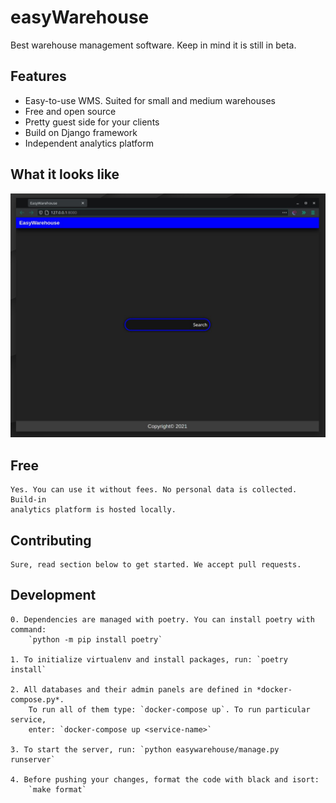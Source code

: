 
# easyWarehouse

Best warehouse management software. Keep in mind it is still in beta.

## Features

 - Easy-to-use WMS. Suited for small and medium warehouses
 - Free and open source
 - Pretty guest side for your clients
 - Build on Django framework
 - Independent analytics platform

## What it looks like

![Screenshot](doc/screenshot.jpeg)

## Free

    Yes. You can use it without fees. No personal data is collected. Build-in
    analytics platform is hosted locally.

## Contributing

    Sure, read section below to get started. We accept pull requests.

## Development

    0. Dependencies are managed with poetry. You can install poetry with command:
        `python -m pip install poetry`
    
    1. To initialize virtualenv and install packages, run: `poetry install`
    
    2. All databases and their admin panels are defined in *docker-compose.py*.
        To run all of them type: `docker-compose up`. To run particular service,
        enter: `docker-compose up <service-name>`
    
    3. To start the server, run: `python easywarehouse/manage.py runserver`
    
    4. Before pushing your changes, format the code with black and isort:
        `make format`
